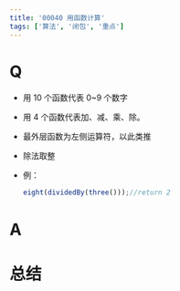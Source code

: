 ```yaml
---
title: '00040 用函数计算'
tags: ['算法', '闭包', '重点']
---
```


# Q

- 用 10 个函数代表 0~9 个数字
- 用 4 个函数代表加、减、乘、除。
- 最外层函数为左侧运算符，以此类推
- 除法取整
- 例：
    
    ```jsx
    eight(dividedBy(three()));//return 2
    ```

# A



# 总结



<script>
  const zero = func => num(0, func)
  const one = func => num(1, func)
  const two = func => num(2, func)
  const three = func => num(3, func)
  const four = func => num(4, func)
  const five = func => num(5, func)
  const six = func => num(6, func)
  const seven = func => num(7, func)
  const eight = func => num(8, func)
  const nine = func => num(9, func)

  const num = (x, func) => {
    if (!func) return x
    return func(x)
  }

  const plus = n => m => m + n
  const minus = n => m => m - n
  const times = n => m => m * n
  const dividedBy = n => m => Math.floor(m / n)
  
  console.log(eight(dividedBy(three())))
</script>